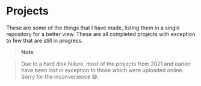 # Projects

These are some of the things that I have made, listing them in a single repository for a better view. These are all completed projects with exception to few that are still in progress.

> **Note**

> Due to a hard disk failure, most of the projects from 2021 and earlier have been lost in exception to those which were uploaded online. Sorry for the inconvenience 😅.
